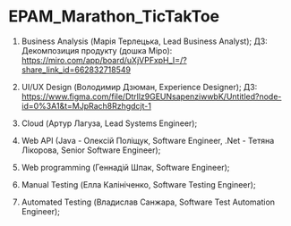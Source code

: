 # EPAM_Marathon_TicTakToe

1. Business Analysis (Марія Терлецька, Lead Business Analyst);
ДЗ: Декомпозиция продукту (дошка Міро): https://miro.com/app/board/uXjVPFxpH_I=/?share_link_id=662832718549

2. UI/UX Design (Володимир Дзюман, Experience Designer);
ДЗ: https://www.figma.com/file/Dtrllz9GEUNsapenziwwbK/Untitled?node-id=0%3A1&t=MJpRach8Rzhgdcjt-1
3. Cloud (Артур Лагуза, Lead Systems Engineer);

4. Web API (Java - Олексій Поліщук, Software Engineer, .Net - Тетяна Лікорова, Senior Software Engineer);

5. Web programming (Геннадій Шпак, Software Engineer);

6. Manual Testing (Елла Калініченко, Software Testing Engineer);

7. Automated Testing (Владислав Санжара, Software Test Automation Engineer);
